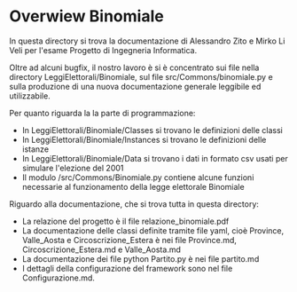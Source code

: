 # Overwiew Binomiale

In questa directory si trova la documentazione di Alessandro Zito e Mirko Li Veli per l'esame Progetto di Ingegneria Informatica.

Oltre ad alcuni bugfix, il nostro lavoro è si è concentrato sui file nella directory LeggiElettorali/Binomiale, sul file src/Commons/binomiale.py e sulla produzione di una nuova documentazione generale leggibile ed utilizzabile.

Per quanto riguarda la la parte di programmazione:

- In LeggiElettorali/Binomiale/Classes si trovano le definizioni delle classi
- In LeggiElettorali/Binomiale/Instances si trovano le definizioni delle istanze
- In LeggiElettorali/Binomiale/Data si trovano i dati in formato csv usati per simulare l'elezione del 2001
- Il modulo /src/Commons/Binomiale.py contiene alcune funzioni necessarie al funzionamento della legge elettorale Binomiale

Riguardo alla documentazione, che si trova tutta in questa directory:

- La relazione del progetto è il file relazione_binomiale.pdf
- La documentazione delle classi definite tramite file yaml, cioè Province, Valle_Aosta e Circoscrizione_Estera è nei file Province.md, Circoscrizione_Estera.md e Valle_Aosta.md
- La documentazione dei file python Partito.py è nei file partito.md
- I dettagli della configurazione del framework sono nel file Configurazione.md.
